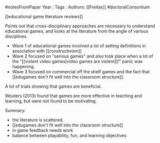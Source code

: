 #notesFromPaper
Year   :
Tags   :
Authors: [[Freitas]]
#doctoralConsortium

[[educational game literature reviews]]

Points out that cross-disciplinary approaches are necessary to understand educational games, and looks at the literature from the angle of various disciplines.

 - Wave 1 of educational games involved a lot of setting definitions in association with [[constructivism]]
 - Wave 2 focused on "serious games" and also took place when a lot of the "[[violent video games|video games are violent]]!" panic was happening.
 - Wave 3 focused on commercial off the shelf games and the fact that [[edugames don't fit well into the classroom structure]].

A lot of trials showing that games are beneficial.

Wouters (2013) found that games are more effective in teaching and learning, but were not found to be motivating.

Summary:

 - the literature is scattered.
 - [[edugames don't fit well into the classroom structure]]
 - in game feedback needs work
 - balance between playability, fun, and learning objectives

